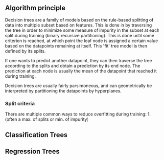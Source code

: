 
## Algorithm principle
Decision trees are a family of models based on the rule-based splitting of data into multiple subset based on features. 
This is done in by traversing the tree in order to minimize some measure of impurity in the subset at each split during training (binary recursive partitioning). 
This is done until some criterion  is reached, at which point the leaf node is assigned a certain value based on the datapoints remaining at itself. This 'fit' tree model is then defined by its splits. 

If one wants to predict another datapoint, they can then traverse the tree according to the splits and obtain a prediction by its end node. The prediction at each node is usually the mean of the datapoint that reached it during training.


Decision trees are usually fairly parsimoneous, and can geometrically be interpreted by partitioning the datapoints by hyperplanes.

### Split criteria
There are multiple common ways to reduce overfitting during training:
1. 
(often a max. of splits or min. of impurity)

## Classification Trees

## Regression Trees
